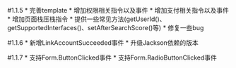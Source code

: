 #1.1.5
    * 完善template
    * 增加权限相关指令以及事件
    * 增加支付相关指令以及事件
    * 增加页面栈压栈指令
    * 提供一些常见方法(getUserId()、getSupportedInterfaces()、setAfterSearchScore()等)
    * 修复一些bug

#1.1.6
    * 新增LinkAccountSucceeded事件
    * 升级Jackson依赖的版本

#1.1.7
    * 支持Form.ButtonClicked事件
    * 支持Form.RadioButtonClicked事件
